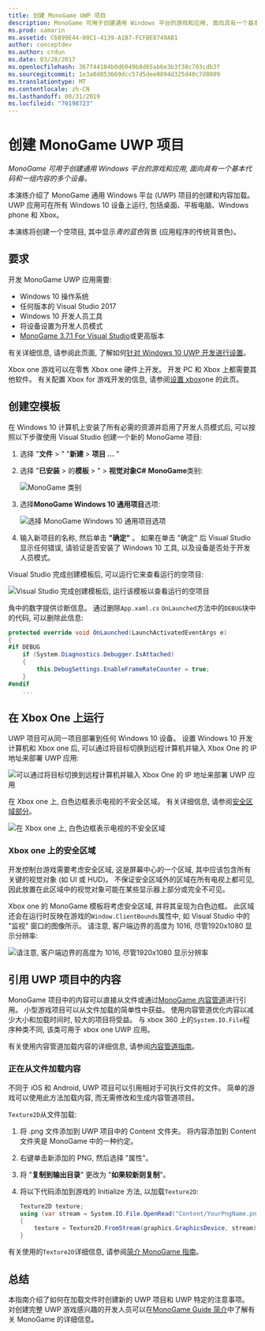 ```yaml
---
title: 创建 MonoGame UWP 项目
description: MonoGame 可用于创建通用 Windows 平台的游戏和应用, 面向具有一个基本代码和一组内容的多个设备。
ms.prod: xamarin
ms.assetid: C6B99E44-00C1-4139-A1B7-FCFBE8749AB1
author: conceptdev
ms.author: crdun
ms.date: 03/28/2017
ms.openlocfilehash: 367f44104b0d6049b8d65ab6e3b3f38c703cdb3f
ms.sourcegitcommit: 1e3a0d853669dcc57d5dee0894d325d40c7d8009
ms.translationtype: MT
ms.contentlocale: zh-CN
ms.lasthandoff: 08/31/2019
ms.locfileid: "70198723"
---
```

# <a name="creating-a-monogame-uwp-project"></a>创建 MonoGame UWP 项目

_MonoGame 可用于创建通用 Windows 平台的游戏和应用, 面向具有一个基本代码和一组内容的多个设备。_

本演练介绍了 MonoGame 通用 Windows 平台 (UWP) 项目的创建和内容加载。 UWP 应用可在所有 Windows 10 设备上运行, 包括桌面、平板电脑、Windows phone 和 Xbox。

本演练将创建一个空项目, 其中显示*青的蓝色*背景 (应用程序的传统背景色)。

## <a name="requirements"></a>要求

开发 MonoGame UWP 应用需要:

- Windows 10 操作系统
- 任何版本的 Visual Studio 2017
- Windows 10 开发人员工具
- 将设备设置为开发人员模式
- [MonoGame 3.7.1 For Visual Studio](http://community.monogame.net/t/monogame-3-7-1-release/11173)或更高版本

有关详细信息, 请参阅此页面, 了解如何[针对 Windows 10 UWP 开发进行设置](https://msdn.microsoft.com/windows/uwp/get-started/get-set-up)。

Xbox one 游戏可以在零售 Xbox one 硬件上开发。 开发 PC 和 Xbox 上都需要其他软件。 有关配置 Xbox for 游戏开发的信息, 请参阅[设置 xbox](https://msdn.microsoft.com/windows/uwp/xbox-apps/index)one 的此页。

## <a name="creating-an-empty-template"></a>创建空模板

在 Windows 10 计算机上安装了所有必需的资源并启用了开发人员模式后, 可以按照以下步骤使用 Visual Studio 创建一个新的 MonoGame 项目:

1. 选择 "**文件** > " "**新建** > **项目 ...** "
1. 选择 "**已安装** > 的**模板** > "  > **视觉对象C#**  **MonoGame**类别:

    ![](uwp-images/image1.png "MonoGame 类别")

1. 选择**MonoGame Windows 10 通用项目**选项:

    ![](uwp-images/image2.png "选择 MonoGame Windows 10 通用项目选项")

1. 输入新项目的名称, 然后单击 **"确定"** 。
如果在单击 "确定" 后 Visual Studio 显示任何错误, 请验证是否安装了 Windows 10 工具, 以及设备是否处于开发人员模式。

Visual Studio 完成创建模板后, 可以运行它来查看运行的空项目:

![](uwp-images/image3.png "Visual Studio 完成创建模板后, 运行该模板以查看运行的空项目")

角中的数字提供诊断信息。 通过删除`App.xaml.cs` `OnLaunched`方法中的`DEBUG`块中的代码, 可以删除此信息:


```csharp
protected override void OnLaunched(LaunchActivatedEventArgs e)
{
#if DEBUG
    if (System.Diagnostics.Debugger.IsAttached)
    {
        this.DebugSettings.EnableFrameRateCounter = true;
    }
#endif
    ...
```

## <a name="running-on-xbox-one"></a>在 Xbox One 上运行

UWP 项目可从同一项目部署到任何 Windows 10 设备。 设置 Windows 10 开发计算机和 Xbox one 后, 可以通过将目标切换到远程计算机并输入 Xbox One 的 IP 地址来部署 UWP 应用:

![](uwp-images/remote.png "可以通过将目标切换到远程计算机并输入 Xbox One 的 IP 地址来部署 UWP 应用")

在 Xbox one 上, 白色边框表示电视的不安全区域。 有关详细信息, 请参阅[安全区域部分](#safe-area-on-xbox-one)。

![](uwp-images/safearea.png "在 Xbox one 上, 白色边框表示电视的不安全区域")

### <a name="safe-area-on-xbox-one"></a>Xbox one 上的安全区域

开发控制台游戏需要考虑安全区域, 这是屏幕中心的一个区域, 其中应该包含所有关键的视觉对象 (如 UI 或 HUD)。 不保证安全区域外的区域在所有电视上都可见, 因此放置在此区域中的视觉对象可能在某些显示器上部分或完全不可见。

Xbox one 的 MonoGame 模板将考虑安全区域, 并将其呈现为白色边框。 此区域还会在运行时反映在游戏的`Window.ClientBounds`属性中, 如 Visual Studio 中的 "监视" 窗口的图像所示。 请注意, 客户端边界的高度为 1016, 尽管1920x1080 显示分辨率:

![](uwp-images/clientbounds.png "请注意, 客户端边界的高度为 1016, 尽管1920x1080 显示分辨率")

## <a name="referencing-content-in-uwp-projects"></a>引用 UWP 项目中的内容

MonoGame 项目中的内容可以直接从文件或通过[MonoGame 内容管道](https://github.com/xamarin/docs-archive/blob/master/Docs/CocosSharp/content-pipeline/introduction.md)进行引用。 小型游戏项目可以从文件加载的简单性中获益。 使用内容管道优化内容以减少大小和加载时间时, 较大的项目将受益。 与 xbox 360 上的`System.IO.File`程序种类不同, 该类可用于 xbox one UWP 应用。

有关使用内容管道加载内容的详细信息, 请参阅[内容管道指南](https://github.com/xamarin/docs-archive/blob/master/Docs/CocosSharp/content-pipeline/introduction.md)。

### <a name="loading-content-from-file"></a>正在从文件加载内容

不同于 iOS 和 Android, UWP 项目可以引用相对于可执行文件的文件。 简单的游戏可以使用此方法加载内容, 而无需修改和生成内容管道项目。

`Texture2D`从文件加载:

1. 将 .png 文件添加到 UWP 项目中的 Content 文件夹。 将内容添加到 Content 文件夹是 MonoGame 中的一种约定。
1. 右键单击新添加的 PNG, 然后选择 "属性"。
1. 将 "**复制到输出目录**" 更改为 "**如果较新则复制**"。
1. 将以下代码添加到游戏的 Initialize 方法, 以加载`Texture2D`:

    ```csharp
    Texture2D texture;
    using (var stream = System.IO.File.OpenRead("Content/YourPngName.png"))
    {
        texture = Texture2D.FromStream(graphics.GraphicsDevice, stream);
    }
    ```

有关使用的`Texture2D`详细信息, 请参阅[简介 MonoGame 指南](~/graphics-games/monogame/introduction/index.md)。

## <a name="summary"></a>总结

本指南介绍了如何在加载文件时创建新的 UWP 项目和 UWP 特定的注意事项。 对创建完整 UWP 游戏感兴趣的开发人员可以在[MonoGame Guide 简介](~/graphics-games/monogame/introduction/index.md)中了解有关 MonoGame 的详细信息。
